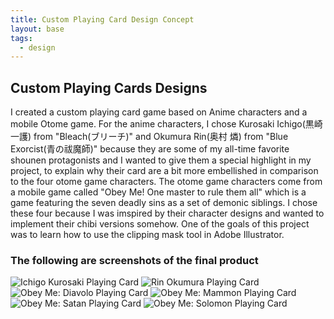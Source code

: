 ```yaml
---
title: Custom Playing Card Design Concept
layout: base
tags:
  - design
---
```

<section class="project-descrption">
  <h1>
    Custom Playing Cards Designs
  </h1>
  <p>
    I created a custom playing card game based on Anime characters and a mobile Otome game. For the anime characters, I chose Kurosaki Ichigo(黒崎 一護) from "Bleach(ブリーチ)" and Okumura Rin(奥村 燐) from "Blue Exorcist(青の祓魔師)" because they are some of my all-time favorite shounen protagonists and I wanted to give them a special highlight in my project, to explain why their card are a bit more embellished in comparison to the four otome game characters. The otome game characters come from a mobile game called "Obey Me! One master to rule them all" which is a game featuring the seven deadly sins as a set of demonic siblings. I chose these four because I was imspired by their character designs and wanted to implement their chibi versions somehow. One of the goals of this project was to learn how to use the clipping mask tool in Adobe Illustrator.  
  </p>
  </section>
  <section class="project-img">
      <h3>The following are screenshots of the final product</h3>
      <img src="/images/SpadeKingKurosaki-1.jpg" alt="Ichigo Kurosaki Playing Card">
      <img src="/images/AceRin-1.jpg"      alt="Rin Okumura Playing Card">
      <img src="/images/KingDiavolo-1.jpg" alt="Obey Me: Diavolo Playing Card">
      <img src="/images/JokerMammon-1.jpg" alt="Obey Me: Mammon Playing Card">
      <img src="/images/KingOfClubs-1.jpg" alt="Obey Me: Satan Playing Card">
      <img src="/images/AceSolomon-1.jpg" alt="Obey Me: Solomon Playing Card">
  </section>
  